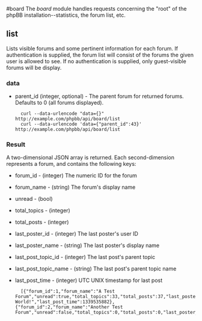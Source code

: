 #board
The _board_ module handles requests concerning the "root" of the phpBB installation--statistics, the forum list, etc.

## list
Lists visible forums and some pertinent information for each forum. If authentication is supplied, the forum list will consist of the forums the given user is allowed to see. If no authentication is supplied, only guest-visible forums will be display.

### data
* parent_id (integer, optional) - The parent forum for returned forums. Defaults to 0 (all forums displayed).

		curl --data-urlencode "data={}" http://example.com/phpbb/api/board/list
		curl --data-urlencode 'data={"parent_id":43}' http://example.com/phpbb/api/board/list

### Result
A two-dimensional JSON array is returned. Each second-dimension represents a forum, and contains the following keys:

* forum_id - (integer) The numeric ID for the forum
* forum_name - (string) The forum's display name
* unread - (bool)
* total_topics - (integer)
* total_posts - (integer)
* last_poster_id - (integer) The last poster's user ID
* last_poster_name - (string) The last poster's display name
* last_post_topic_id - (integer) The last post's parent topic
* last_post_topic_name - (string) The last post's parent topic name
* last_post_time - (integer) UTC UNIX timestamp for last post

		[{"forum_id":1,"forum_name":"A Test Forum","unread":true,"total_topics":33,"total_posts":37,"last_poster_id":1,"last_poster_name":"phil","last_post_topic_id":13,"last_post_topic_name":"Hello, World!","last_post_time":1339535882},{"forum_id":2,"forum_name":"Another Test Forum","unread":false,"total_topics":0,"total_posts":0,"last_poster_id":"","last_poster_name":"","last_post_topic_id":"","last_post_topic_name":"","last_post_time":""}]